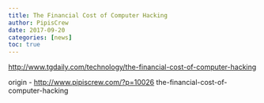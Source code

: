 ```yaml
---
title: The Financial Cost of Computer Hacking
author: PipisCrew
date: 2017-09-20
categories: [news]
toc: true
---
```


http://www.tgdaily.com/technology/the-financial-cost-of-computer-hacking

origin - http://www.pipiscrew.com/?p=10026 the-financial-cost-of-computer-hacking